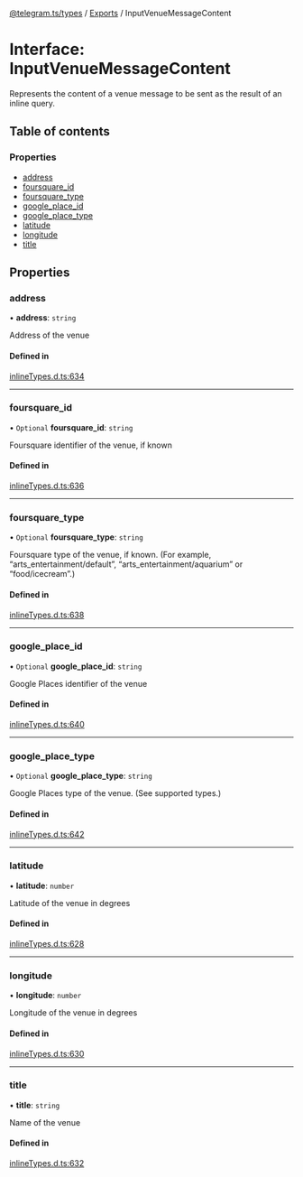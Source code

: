 [@telegram.ts/types](../README.md) / [Exports](../modules.md) / InputVenueMessageContent

# Interface: InputVenueMessageContent

Represents the content of a venue message to be sent as the result of an inline query.

## Table of contents

### Properties

- [address](InputVenueMessageContent.md#address)
- [foursquare\_id](InputVenueMessageContent.md#foursquare_id)
- [foursquare\_type](InputVenueMessageContent.md#foursquare_type)
- [google\_place\_id](InputVenueMessageContent.md#google_place_id)
- [google\_place\_type](InputVenueMessageContent.md#google_place_type)
- [latitude](InputVenueMessageContent.md#latitude)
- [longitude](InputVenueMessageContent.md#longitude)
- [title](InputVenueMessageContent.md#title)

## Properties

### address

• **address**: `string`

Address of the venue

#### Defined in

[inlineTypes.d.ts:634](https://github.com/telegramsjs/types/blob/d08200f/src/inlineTypes.d.ts#L634)

___

### foursquare\_id

• `Optional` **foursquare\_id**: `string`

Foursquare identifier of the venue, if known

#### Defined in

[inlineTypes.d.ts:636](https://github.com/telegramsjs/types/blob/d08200f/src/inlineTypes.d.ts#L636)

___

### foursquare\_type

• `Optional` **foursquare\_type**: `string`

Foursquare type of the venue, if known. (For example, “arts_entertainment/default”, “arts_entertainment/aquarium” or “food/icecream”.)

#### Defined in

[inlineTypes.d.ts:638](https://github.com/telegramsjs/types/blob/d08200f/src/inlineTypes.d.ts#L638)

___

### google\_place\_id

• `Optional` **google\_place\_id**: `string`

Google Places identifier of the venue

#### Defined in

[inlineTypes.d.ts:640](https://github.com/telegramsjs/types/blob/d08200f/src/inlineTypes.d.ts#L640)

___

### google\_place\_type

• `Optional` **google\_place\_type**: `string`

Google Places type of the venue. (See supported types.)

#### Defined in

[inlineTypes.d.ts:642](https://github.com/telegramsjs/types/blob/d08200f/src/inlineTypes.d.ts#L642)

___

### latitude

• **latitude**: `number`

Latitude of the venue in degrees

#### Defined in

[inlineTypes.d.ts:628](https://github.com/telegramsjs/types/blob/d08200f/src/inlineTypes.d.ts#L628)

___

### longitude

• **longitude**: `number`

Longitude of the venue in degrees

#### Defined in

[inlineTypes.d.ts:630](https://github.com/telegramsjs/types/blob/d08200f/src/inlineTypes.d.ts#L630)

___

### title

• **title**: `string`

Name of the venue

#### Defined in

[inlineTypes.d.ts:632](https://github.com/telegramsjs/types/blob/d08200f/src/inlineTypes.d.ts#L632)

